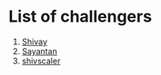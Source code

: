 # List of challengers

1. [Shivay](https://github.com/shivaylamba)
2. [Sayantan](https://github.com/sayantan615)
3. [shivscaler](http://github.com/shivscaler)
